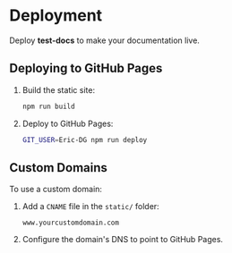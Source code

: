 # Deployment

Deploy **test-docs** to make your documentation live.

## Deploying to GitHub Pages
1. Build the static site:
   ```bash
   npm run build
   ```

2. Deploy to GitHub Pages:
   ```bash
   GIT_USER=Eric-DG npm run deploy
   ```

## Custom Domains
To use a custom domain:
1. Add a `CNAME` file in the `static/` folder:
   ```
   www.yourcustomdomain.com
   ```
2. Configure the domain's DNS to point to GitHub Pages.

